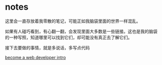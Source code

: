 notes
=====

这里会一直存放着我零散的笔记，可能正如我脑袋里面的世界一样混乱。

如果有人碰巧看到，有心翻一翻，会发现里面大多数是一些链接。这也是我的脑袋的一种写照，知道哪里可以找到它们，却可能没有真正去了解它们。

接下去要做的事情，就是多说话，多写点代码



[become a web developer intro](https://thewc.co/articles/view/become-a-web-developer-intro)
